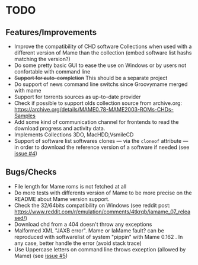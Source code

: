 TODO
====

Features/Improvements
---------------------

-   Improve the compatibility of CHD software Collections when used with 
    a different version of Mame than the collection 
    (embed software list hashs matching the version?)
-   Do some pretty basic GUI to ease the use on Windows or by users not 
    confortable with command line
-   ~~Support for auto-completion~~ This should be a separate project
-   Do support of news command line switchs since Groovymame merged with
    mame
-   Support for torrents sources as up-to-date provider
-   Check if possible to support olds collection source from archive.org:
    https://archive.org/details/MAME0.78-MAME2003-ROMs-CHDs-Samples
-   Add some kind of communication channel for frontends to read the
    download progress and activity data.
-   Implements Collections 3DO, MacHDD,VsmileCD
-   Support of software list softwares clones — via the `cloneof` attribute
    — in order to download the reference version of a software if needed
    (see [issue #4](https://github.com/TiBeN/ia-mame/issues/4))

Bugs/Checks
-----------

-   File length for Mame roms is not fetched at all
-   Do more tests with differents version of Mame to be more precise on the
    README about Mame version support.
-   Check the 32/64bits compatibility on Windows (see reddit post:
    https://www.reddit.com/r/emulation/comments/4tkrqb/iamame_07_released/)
-   Download chd from a 404 doesn't throw any exceptions
-   Malformed XML "JAXB error". Mame or IaMame fault? can be reproduced
    with softwarelist of system "pippin" with Mame 0.162 . In any case, 
    better handle the error (avoid stack trace)
-   Use Uppercase letters on command line throws exception (allowed by Mame)
    (see [issue #5](https://github.com/TiBeN/ia-mame/issues/5))
